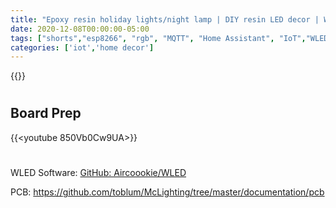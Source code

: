 ```yaml
---
title: "Epoxy resin holiday lights/night lamp | DIY resin LED decor | WLED"
date: 2020-12-08T00:00:00-05:00
tags: ["shorts","esp8266", "rgb", "MQTT", "Home Assistant", "IoT","WLED"]
categories: ['iot','home decor']
---
```


{{<youtube to39uU77fuo>}}

#

## Board Prep

{{<youtube 850Vb0Cw9UA>}}

#

WLED Software: [GitHub: Aircoookie/WLED](https://github.com/Aircoookie/WLED)

PCB: https://github.com/toblum/McLighting/tree/master/documentation/pcb